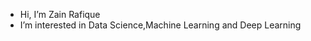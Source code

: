 - Hi, I’m Zain Rafique
- I’m interested in Data Science,Machine Learning and Deep Learning

 

<!---
zain-18/zain-18 is a ✨ special ✨ repository because its `README.md` (this file) appears on your GitHub profile.
You can click the Preview link to take a look at your changes.
--->
